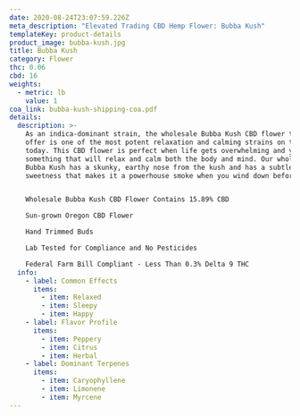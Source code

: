 ```yaml
---
date: 2020-08-24T23:07:59.226Z
meta_description: "Elevated Trading CBD Hemp Flower: Bubba Kush"
templateKey: product-details
product_image: bubba-kush.jpg
title: Bubba Kush
category: Flower
thc: 0.06
cbd: 16
weights:
  - metric: lb
    value: 1
coa_link: bubba-kush-shipping-coa.pdf
details:
  description: >-
    As an indica-dominant strain, the wholesale Bubba Kush CBD flower that we
    offer is one of the most potent relaxation and calming strains on the market
    today. This CBD flower is perfect when life gets overwhelming and you need
    something that will relax and calm both the body and mind. Our wholesale
    Bubba Kush has a skunky, earthy nose from the kush and has a subtle hint of
    sweetness that makes it a powerhouse smoke when you wind down before bed.


    Wholesale Bubba Kush CBD Flower Contains 15.89% CBD

    Sun-grown Oregon CBD Flower

    Hand Trimmed Buds

    Lab Tested for Compliance and No Pesticides

    Federal Farm Bill Compliant - Less Than 0.3% Delta 9 THC
  info:
    - label: Common Effects
      items:
        - item: Relaxed
        - item: Sleepy
        - item: Happy
    - label: Flavor Profile
      items:
        - item: Peppery
        - item: Citrus
        - item: Herbal
    - label: Dominant Terpenes
      items:
        - item: Caryophyllene
        - item: Limonene
        - item: Myrcene
---
```


